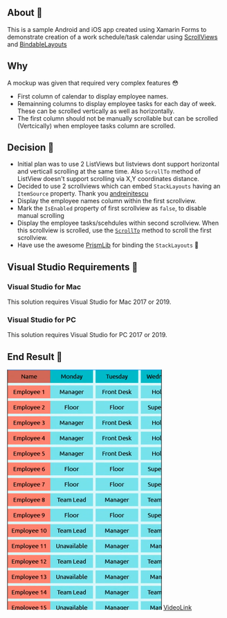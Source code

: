## About :blue_book:
This is a sample Android and iOS app created using Xamarin Forms to demonstrate creation of a work schedule/task calendar using [ScrollViews](https://docs.microsoft.com/en-us/xamarin/xamarin-forms/user-interface/layouts/scroll-view) and [BindableLayouts](https://docs.microsoft.com/en-us/xamarin/xamarin-forms/user-interface/layouts/bindable-layouts)

## Why
A mockup was given that required very complex features :flushed:
* First column of calendar to display employee names.
* Remainning columns to display employee tasks for each day of week. These can be scrolled vertically as well as horizontally.
* The first column should not be manually scrollable but can be scrolled (Vertcically) when employee tasks column are scrolled.

## Decision :thought_balloon:
* Initial plan was to use 2 ListViews but listviews dont support horizontal and verticall scrolling at the same time. Also `ScrollTo` method of ListView doesn't support scrolling via X,Y coordinates distance.
* Decided to use 2 scrollviews which can embed `StackLayouts` having an `ItemSource` property. Thank you [andreinitescu](https://github.com/andreinitescu)
* Display the employee names column within the first scrollview.
* Mark the `IsEnabled` property of first scrollview as `false`, to disable manual scrolling
* Display the employee tasks/scehdules within second scrollview. When this scrollview is scrolled, use the [`ScrollTo`](https://docs.microsoft.com/en-us/xamarin/xamarin-forms/user-interface/layouts/scroll-view#methods) method to scroll the first scrollview.
* Have use the awesome [PrismLib](https://github.com/PrismLibrary/Prism) for binding the `StackLayouts` :muscle:

## Visual Studio Requirements :rocket:
### Visual Studio for Mac
This solution requires Visual Studio for Mac 2017 or 2019.
### Visual Studio for PC
This solution requires Visual Studio for PC 2017 or 2019.

## End Result :rainbow:
![screenshot](https://raw.githubusercontent.com/manutdkid77/Cally/master/Artwork/screenshot.png?token=ADNCU2JZB5XT2HCEUD64XS24YSALM)
[VideoLink](https://streamable.com/tvh0d)